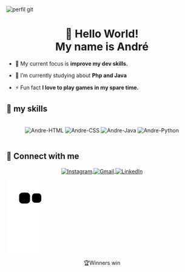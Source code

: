 ![perfil git](https://github.com/Andre-Davi-Lopes/Andre-Davi-Lopes/assets/111528571/4ff06330-e1a5-4818-8ba4-10825dcb5916)

<h1 align="center">👋 Hello World!<br>My name is André</h1>

- 🔭  My current focus is **improve my dev skills.**

- 🌱 I’m currently studying about **Php and Java**

- ⚡ Fun fact **I love to play games in my spare time.**
  
## 🔧 my skills 
	
<div style="display: inline_block" align="center">
<br>
  <img align="center" alt="Andre-HTML" height="60" width="70" src="https://cdn.jsdelivr.net/gh/devicons/devicon/icons/html5/html5-original-wordmark.svg" />
  <img align="center" alt="Andre-CSS" height="60" width="70" src="https://cdn.jsdelivr.net/gh/devicons/devicon/icons/css3/css3-original-wordmark.svg" />	
  <img align="center" alt="Andre-Java" height="60" width="70" <img src="https://cdn.jsdelivr.net/gh/devicons/devicon/icons/java/java-original-wordmark.svg" />
  <img align="center" alt="Andre-Python" height="60" width="70" src="https://cdn.jsdelivr.net/gh/devicons/devicon/icons/python/python-original-wordmark.svg" />
</div>

<br/>  


## 🤝 Connect with me

<div align="center">
  <a href="https://www.instagram.com/andrelopes.me/" target="_blank">
    <img align="center" src="https://img.shields.io/badge/-Instagram-%23E4405F?style=for-the-badge&logo=instagram&logoColor=white" alt="Instagram"/>
  </a>
  <a href="mailto:andredavilopes6@gmail.com">
    <img align="center" src="https://img.shields.io/badge/-Gmail-%23333?style=for-the-badge&logo=gmail&logoColor=white" alt="Gmail" />
  </a>
  <a href="https://br.linkedin.com/in/andre-davi41?trk=people-guest_people_search-card" target="_blank">
    <img align="center" src="https://img.shields.io/badge/-LinkedIn-%230077B5?style=for-the-badge&logo=linkedin&logoColor=white" alt="LinkedIn"/>
  </a>
</div>

![Snake animation](https://github.com/Andre-Davi-Lopes/Andre-Davi-Lopes/blob/output/github-contribution-grid-snake.svg)

<div align="center">
  🏆Winners win
</div>
